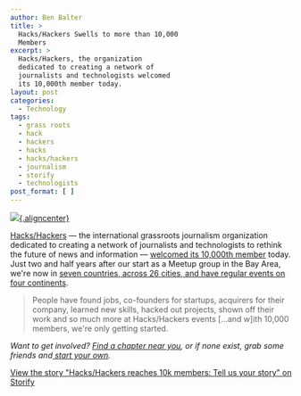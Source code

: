 ```yaml
---
author: Ben Balter
title: >
  Hacks/Hackers Swells to more than 10,000
  Members
excerpt: >
  Hacks/Hackers, the organization
  dedicated to creating a network of
  journalists and technologists welcomed
  its 10,000th member today.
layout: post
categories:
  - Technology
tags:
  - grass roots
  - hack
  - hackers
  - hacks
  - hacks/hackers
  - journalism
  - storify
  - technologists
post_format: [ ]
---
```

[![](http://ben.balter.com/wp-content/uploads/2012/04/hacks-hackers-10k.png){.aligncenter}][1]

[Hacks/Hackers][2] — the international grassroots journalism organization dedicated to creating a network of journalists and technologists to rethink the future of news and information — [welcomed its 10,000th member][3] today. Just two and half years after our start as a Meetup group in the Bay Area, we're now in [seven countries, across 26 cities, and have regular events on four continents][4].

> People have found jobs, co-founders for startups, acquirers for their company, learned new skills, hacked out projects, shown off their work and so much more at Hacks/Hackers events \[...and w\]ith 10,000 members, we're only getting started.



*Want to get involved? [Find a chapter near you][5], or if none exist, grab some friends and[ start your own][6].*

[View the story "Hacks/Hackers reaches 10k members: Tell us your story" on Storify][7]

 [1]: http://ben.balter.com/wp-content/uploads/2012/04/hacks-hackers-10k.png
 [2]: http://hackshackers.com/
 [3]: http://hackshackers.com/blog/2012/04/19/hackshackers-passes-10k-members-worldwide/
 [4]: http://hackshackers.meetup.com/
 [5]: http://hackshackers.com/chapters/
 [6]: http://hackshackers.com/chapters/meetups/
 [7]: http://storify.com/burtherman/hacks-hackers-reaches-10k-members-tell-us-your-sto.html
